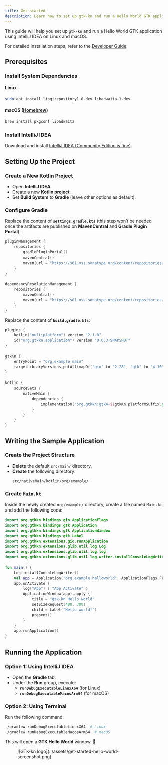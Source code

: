```yaml
---
title: Get started
description: Learn how to set up gtk-kn and run a Hello World GTK application using Kotlin and Gradle in IntelliJ IDEA on Linux and macOS.
---
```


This guide will help you set up `gtk-kn` and run a Hello World GTK application using IntelliJ IDEA on Linux and macOS.

For detailed installation steps, refer to the [Developer Guide](../developer-guide/index.md).

## Prerequisites

### Install System Dependencies

#### Linux

```sh
sudo apt install libgirepository1.0-dev libadwaita-1-dev
```

#### macOS ([Homebrew](https://brew.sh/))

```sh
brew install pkgconf libadwaita
```

### Install IntelliJ IDEA

Download and install [IntelliJ IDEA (Community Edition is fine)](https://www.jetbrains.com/idea/download/).

## Setting Up the Project

### Create a New Kotlin Project

- Open **IntelliJ IDEA**.
- Create a new **Kotlin project**.
- Set **Build System** to **Gradle** (leave other options as default).

### Configure Gradle

Replace the content of **`settings.gradle.kts`** (this step won’t be needed once the artifacts are published on
**MavenCentral** and **Gradle Plugin Portal**):

```kotlin
pluginManagement {
    repositories {
        gradlePluginPortal()
        mavenCentral()
        maven(url = "https://s01.oss.sonatype.org/content/repositories/snapshots/")
    }
}

dependencyResolutionManagement {
    repositories {
        mavenCentral()
        maven(url = "https://s01.oss.sonatype.org/content/repositories/snapshots/")
    }
}
```

Replace the content of **`build.gradle.kts`**:

```kotlin
plugins {
    kotlin("multiplatform") version "2.1.0"
    id("org.gtkkn.application") version "0.0.3-SNAPSHOT"
}

gtkKn {
    entryPoint = "org.example.main"
    targetLibraryVersions.putAll(mapOf("gio" to "2.28", "gtk" to "4.10"))
}

kotlin {
    sourceSets {
        nativeMain {
            dependencies {
                implementation("org.gtkkn:gtk4-${gtkKn.platformSuffix.get()}:0.0.3-SNAPSHOT")
            }
        }
    }
}
```

## Writing the Sample Application

### Create the Project Structure

- **Delete** the default `src/main/` directory.
- **Create** the following directory:
  ```
  src/nativeMain/kotlin/org/example/
  ```

### Create `Main.kt`

Inside the newly created `org/example/` directory, create a file named `Main.kt` and add the following code:

```kotlin
import org.gtkkn.bindings.gio.ApplicationFlags
import org.gtkkn.bindings.gtk.Application
import org.gtkkn.bindings.gtk.ApplicationWindow
import org.gtkkn.bindings.gtk.Label
import org.gtkkn.extensions.gio.runApplication
import org.gtkkn.extensions.glib.util.log.Log
import org.gtkkn.extensions.glib.util.log.log
import org.gtkkn.extensions.glib.util.log.writer.installConsoleLogWriter

fun main() {
    Log.installConsoleLogWriter()
    val app = Application("org.example.helloworld", ApplicationFlags.FLAGS_NONE)
    app.onActivate {
        log("App") { "App Activate" }
        ApplicationWindow(app).apply {
            title = "gtk-kn Hello world"
            setSizeRequest(400, 300)
            child = Label("Hello world!")
            present()
        }
    }
    app.runApplication()
}
```

## Running the Application

### Option 1: Using IntelliJ IDEA

- Open the **Gradle** tab.
- Under the **Run** group, execute:
    - **`runDebugExecutableLinuxX64`** (for Linux)
    - **`runDebugExecutableMacosArm64`** (for macOS)

### Option 2: Using Terminal

Run the following command:

```sh
./gradlew runDebugExecutableLinuxX64  # Linux
./gradlew runDebugExecutableMacosArm64  # macOS
```

This will open a **GTK Hello World** window. 🎉

<figure markdown>
![GTK-kn logo](../assets/get-started-hello-world-screenshot.png)
</figure>
